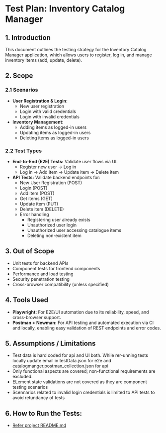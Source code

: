 # Test Plan: Inventory Catalog Manager

## 1. Introduction
This document outlines the testing strategy for the Inventory Catalog Manager application, which allows users to register, log in, and manage inventory items (add, update, delete).

## 2. Scope

### 2.1 Scenarios
- **User Registration & Login:** 
  - New user registration
  - Login with valid credentials
  - Login with invalid credentials
- **Inventory Management:** 
  - Adding items as logged-in users
  - Updating items as logged-in users
  - Deleting items as logged-in users

### 2.2 Test Types
- **End-to-End (E2E) Tests:** Validate user flows via UI.
  - Register new user → Log in
  - Log in → Add item → Update item → Delete item
- **API Tests:** Validate backend endpoints for:
  - New User Registration (POST)
  - Login (POST)
  - Add item (POST)
  - Get items (GET)
  - Update item (PUT)
  - Delete item (DELETE)
  - Error handling
    - Registering user already exists
    - Unauthorized user login
    - Unauthorized user accessing catalogue items
    - Deleting non-existent item
    

## 3. Out of Scope
- Unit tests for backend APIs
- Component tests for frontend components
- Performance and load testing
- Security penetration testing
- Cross-browser compatibility (unless specified)

## 4. Tools Used

- **Playwright:** For E2E/UI automation due to its reliability, speed, and cross-browser support.
- **Postman + Newman:** For API testing and automated execution via CI and locally, enabling easy validation of REST endpoints and error codes.

## 5. Assumptions / Limitations

- Test data is hard coded for api and UI both. While rer-unning tests locally update email in testData.json for e2e and       catalogmanger.postman_collection.json for api
- Only functional aspects are covered; non-functional requirements are excluded.
- ELement state validations are not covered as they are component testing scenarios
- Scennarios related to invalid login credentials is limited to API tests to avoid retundancy of tests

## 6. How to Run the Tests: 
* [Refer project README.md](README.md)